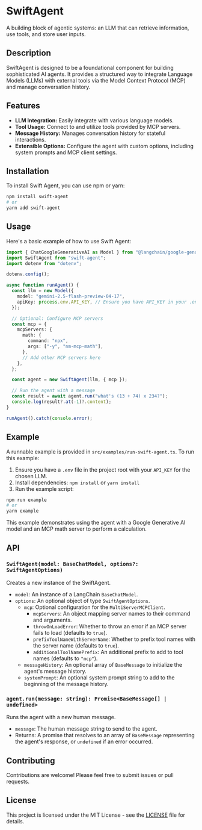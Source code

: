 # SwiftAgent

A building block of agentic systems: an LLM that can retrieve information, use tools, and store user inputs.

## Description

SwiftAgent is designed to be a foundational component for building sophisticated AI agents. It provides a structured way to integrate Language Models (LLMs) with external tools via the Model Context Protocol (MCP) and manage conversation history.

## Features

*   **LLM Integration:** Easily integrate with various language models.
*   **Tool Usage:** Connect to and utilize tools provided by MCP servers.
*   **Message History:** Manages conversation history for stateful interactions.
*   **Extensible Options:** Configure the agent with custom options, including system prompts and MCP client settings.

## Installation

To install Swift Agent, you can use npm or yarn:

```bash
npm install swift-agent
# or
yarn add swift-agent
```

## Usage

Here's a basic example of how to use Swift Agent:

```typescript
import { ChatGoogleGenerativeAI as Model } from "@langchain/google-genai";
import SwiftAgent from "swift-agent";
import dotenv from "dotenv";

dotenv.config();

async function runAgent() {
  const llm = new Model({
    model: "gemini-2.5-flash-preview-04-17",
    apiKey: process.env.API_KEY, // Ensure you have API_KEY in your .env file
  });

  // Optional: Configure MCP servers
  const mcp = {
    mcpServers: {
      math: {
        command: "npx",
        args: ["-y", "nm-mcp-math"],
      },
      // Add other MCP servers here
    },
  };

  const agent = new SwiftAgent(llm, { mcp });

  // Run the agent with a message
  const result = await agent.run("what's (13 + 74) x 234?");
  console.log(result?.at(-1)?.content);
}

runAgent().catch(console.error);
```

## Example

A runnable example is provided in `src/examples/run-swift-agent.ts`. To run this example:

1.  Ensure you have a `.env` file in the project root with your `API_KEY` for the chosen LLM.
2.  Install dependencies: `npm install` or `yarn install`
3.  Run the example script:

```bash
npm run example
# or
yarn example
```

This example demonstrates using the agent with a Google Generative AI model and an MCP math server to perform a calculation.

## API

### `SwiftAgent(model: BaseChatModel, options?: SwiftAgentOptions)`

Creates a new instance of the SwiftAgent.

*   `model`: An instance of a LangChain `BaseChatModel`.
*   `options`: An optional object of type `SwiftAgentOptions`.
    *   `mcp`: Optional configuration for the `MultiServerMCPClient`.
        *   `mcpServers`: An object mapping server names to their command and arguments.
        *   `throwOnLoadError`: Whether to throw an error if an MCP server fails to load (defaults to `true`).
        *   `prefixToolNameWithServerName`: Whether to prefix tool names with the server name (defaults to `true`).
        *   `additionalToolNamePrefix`: An additional prefix to add to tool names (defaults to `"mcp"`).
    *   `messageHistory`: An optional array of `BaseMessage` to initialize the agent's message history.
    *   `systemPrompt`: An optional system prompt string to add to the beginning of the message history.

### `agent.run(message: string): Promise<BaseMessage[] | undefined>`

Runs the agent with a new human message.

*   `message`: The human message string to send to the agent.
*   Returns: A promise that resolves to an array of `BaseMessage` representing the agent's response, or `undefined` if an error occurred.

## Contributing

Contributions are welcome! Please feel free to submit issues or pull requests.

## License

This project is licensed under the MIT License - see the [LICENSE](https://github.com/evanxd/swift-agent/blob/main/LICENSE) file for details.
